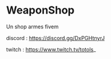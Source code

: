 # WeaponShop
Un shop armes fivem


discord : https://discord.gg/DxPGHtnyrJ

twitch : https://www.twitch.tv/totols_
